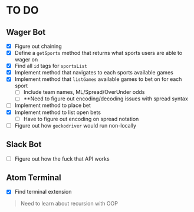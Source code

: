# TO DO
## Wager Bot
- [x] Figure out chaining
- [x] Define a `getSports` method that returns what sports users are able to wager on
- [x] Find all `id` tags for `sportsList`
- [x] Implement method that navigates to each sports available games
- [x] Implement method that `listGames` available games to bet on for each sport
    - [ ] Include team names, ML/Spread/OverUnder odds
    - [ ] **Need to figure out encoding/decoding issues with spread syntax
- [ ] Implement method to place bet
- [x] Implement method to list open bets
  - [ ] Have to figure out encoding on spread notation
- [ ] Figure out how `geckodriver` would run non-locally

## Slack Bot
- [ ] Figure out how the fuck that API works

## Atom Terminal
- [x] Find terminal extension
> Need to learn about recursion with OOP
